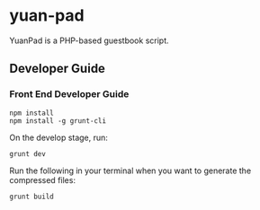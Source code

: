 # yuan-pad
YuanPad is a PHP-based guestbook script.

## Developer Guide

### Front End Developer Guide

```
npm install
npm install -g grunt-cli
```

On the develop stage, run:

```
grunt dev
```

Run the following in your terminal when you want to generate the compressed files:

```
grunt build
```
